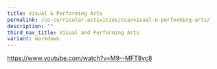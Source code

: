 ```yaml
---
title: Visual & Performing Arts
permalink: /co-curricular-activities/cca/visual-n-performing-arts/
description: ""
third_nav_title: Visual and Performing Arts
variant: markdown
---
```

https://www.youtube.com/watch?v=M9--MFT8vc8
